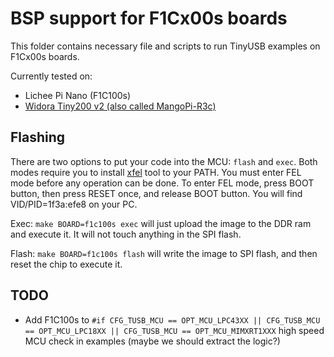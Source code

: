 # BSP support for F1Cx00s boards

This folder contains necessary file and scripts to run TinyUSB examples on F1Cx00s boards.

Currently tested on:

- Lichee Pi Nano (F1C100s)
- [Widora Tiny200 v2 (also called MangoPi-R3c)](https://mangopi.org/tiny200)

## Flashing

There are two options to put your code into the MCU: `flash` and `exec`. Both modes require you to install [xfel](https://github.com/xboot/xfel) tool to your PATH. You must enter FEL mode before any operation can be done. To enter FEL mode, press BOOT button, then press RESET once, and release BOOT button. You will find VID/PID=1f3a:efe8 on your PC.

Exec: `make BOARD=f1c100s exec` will just upload the image to the DDR ram and execute it. It will not touch anything in the SPI flash.

Flash: `make BOARD=f1c100s flash` will write the image to SPI flash, and then reset the chip to execute it.

## TODO

* Add F1C100s to `#if CFG_TUSB_MCU == OPT_MCU_LPC43XX || CFG_TUSB_MCU == OPT_MCU_LPC18XX || CFG_TUSB_MCU == OPT_MCU_MIMXRT1XXX` high speed MCU check in examples (maybe we should extract the logic?)
